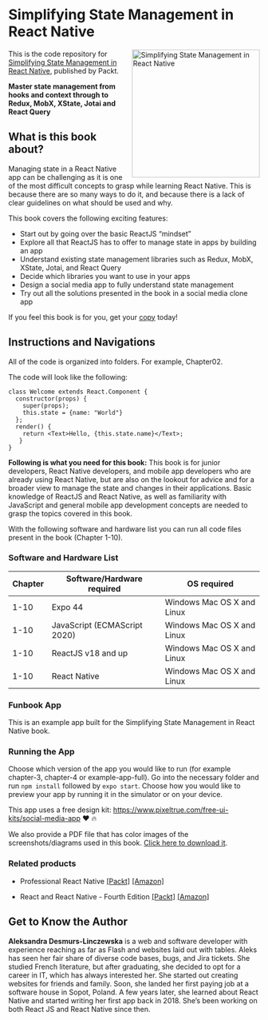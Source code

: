 # Simplifying State Management in React Native

<a href="https://www.packtpub.com/product/simplifying-state-management-in-react-native/9781803235035"><img src="https://static.packt-cdn.com/products/9781803235035/cover/smaller" alt="Simplifying State Management in React Native" height="256px" align="right"></a>

This is the code repository for [Simplifying State Management in React Native](https://www.packtpub.com/product/simplifying-state-management-in-react-native/9781803235035), published by Packt.

**Master state management from hooks and context through to Redux, MobX, XState, Jotai and React Query**

## What is this book about?
Managing state in a React Native app can be challenging as it is one of the most difficult concepts to grasp while learning React Native. This is because there are so many ways to do it, and because there is a lack of clear guidelines on what should be used and why.

This book covers the following exciting features:
* Start out by going over the basic ReactJS “mindset”
* Explore all that ReactJS has to offer to manage state in apps by building an app
* Understand existing state management libraries such as Redux, MobX, XState, Jotai, and React Query
* Decide which libraries you want to use in your apps
* Design a social media app to fully understand state management
* Try out all the solutions presented in the book in a social media clone app

If you feel this book is for you, get your [copy](https://www.amazon.com.au/Simplifying-State-Management-React-Native/dp/1803235039) today!


## Instructions and Navigations
All of the code is organized into folders. For example, Chapter02.

The code will look like the following:
```
class Welcome extends React.Component {
  constructor(props) {
    super(props);
    this.state = {name: "World"}
  };
  render() {
    return <Text>Hello, {this.state.name}</Text>;
   }
}
```

**Following is what you need for this book:**
This book is for junior developers, React Native developers, and mobile app developers who are already using React Native, but are also on the lookout for advice and for a broader view to manage the state and changes in their applications. Basic knowledge of ReactJS and React Native, as well as familiarity with JavaScript and general mobile app development concepts are needed to grasp the topics covered in this book.

With the following software and hardware list you can run all code files present in the book (Chapter 1-10).

### Software and Hardware List
| Chapter | Software/Hardware required | OS required |
| -------- | ------------------------------------ | ----------------------------------- |
| 1-10 | Expo 44| Windows Mac OS X and Linux  |
| 1-10 | JavaScript (ECMAScript 2020)| Windows Mac OS X and Linux  |
| 1-10 | ReactJS v18 and up| Windows Mac OS X and Linux  |
| 1-10 | React Native| Windows Mac OS X and Linux  |

### Funbook App

This is an example app built for the Simplifying State Management in React Native book.

### Running the App

Choose which version of the app you would like to run (for example chapter-3, chapter-4 or example-app-full). Go into the necessary folder and run `npm install` followed by `expo start`. Choose how you would like to preview your app by running it in the simulator or on your device.

This app uses a free design kit: https://www.pixeltrue.com/free-ui-kits/social-media-app :heart: :fire:


We also provide a PDF file that has color images of the screenshots/diagrams used in this book. [Click here to download it](https://packt.link/wv4Mk).

### Related products
* Professional React Native [[Packt]](https://www.packtpub.com/product/professional-react-native/9781800563681) [[Amazon]](https://www.amazon.com/Professional-React-Native-cross-platform-production-ready/dp/180056368X)

* React and React Native - Fourth Edition [[Packt]](https://www.packtpub.com/product/react-and-react-native-fourth-edition/9781803231280) [[Amazon]](https://www.amazon.com/React-Native-cross-platform-JavaScript-applications/dp/1803231289)


## Get to Know the Author

**Aleksandra Desmurs-Linczewska**
is a web and software developer with experience reaching as far as Flash and websites laid out with tables. Aleks has seen her fair share of diverse code bases, bugs, and Jira tickets. She studied French literature, but after graduating, she decided to opt for a career in IT, which has always interested her. She started out creating websites for friends and family. Soon, she landed her first paying job at a software house in Sopot, Poland. A few years later, she learned about React Native and started writing her first app back in 2018. She’s been working on both React JS and React Native since then.

